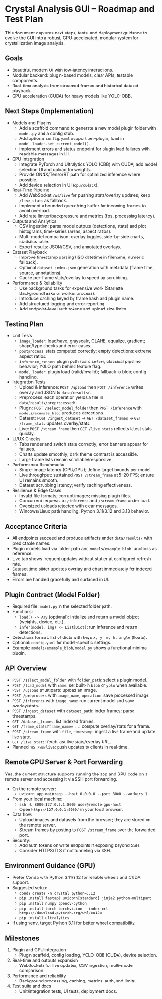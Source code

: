 # Crystal Analysis GUI – Roadmap and Test Plan

This document captures next steps, tests, and deployment guidance to evolve the GUI into a robust, GPU-accelerated, modular system for crystallization image analysis.

## Goals
- Beautiful, modern UI with low-latency interactions.
- Modular backend: plugin-based models, clear APIs, testable components.
- Real-time analysis from streamed frames and historical dataset playback.
- GPU acceleration (CUDA) for heavy models like YOLO-OBB.

## Next Steps (Implementation)
- Models and Plugins
  - Add a scaffold command to generate a new model plugin folder with `model.py` and a config stub.
  - Add optional `config.yaml` support per-plugin; load in `model_loader.set_current_model()`.
  - Implement errors and status endpoint for plugin load failures with readable messages in UI.
- GPU Integration
  - Integrate PyTorch and Ultralytics YOLO (OBB) with CUDA; add model selection UI and upload for weights.
  - Provide ONNX/TensorRT path for optimized inference where possible.
  - Add device selection in UI (`cpu/cuda:X`).
- Real-Time Pipeline
  - Add WebSocket `/ws/live` for pushing stats/overlay updates; keep `/live_stats` as fallback.
  - Implement a bounded queue/ring buffer for incoming frames to avoid overload.
  - Add rate limiter/backpressure and metrics (fps, processing latency).
- Outputs and Analytics
  - CSV ingestion: parse model outputs (detections, stats) and plot histograms, time-series (areas, aspect ratios). 
  - Multi-model comparison: overlay toggles, side-by-side charts, statistics table.
  - Export results: JSON/CSV, and annotated overlays.
- Dataset Playback
  - Improve timestamp parsing (ISO datetime in filename, numeric fallback).
  - Optional `dataset_index.json` generation with metadata (frame time, source, annotations).
  - Cache per-frame stats/overlay to speed up scrubbing.
- Performance & Reliability
  - Use background tasks for expensive work (Starlette BackgroundTasks or worker process).
  - Introduce caching keyed by frame hash and plugin name.
  - Add structured logging and error reporting.
  - Add endpoint-level auth tokens and upload size limits.

## Testing Plan
- Unit Tests
  - `image_loader`: load/save, grayscale, CLAHE, equalize, gradient; shape/type checks and error cases.
  - `postprocess`: stats computed correctly; empty detections; extreme aspect ratios.
  - `inference_runner`: plugin path (calls `infer`), classical pipeline behavior; YOLO path behind feature flag.
  - `model_loader`: plugin load (valid/invalid); fallback to blob; config handling.
- Integration Tests
  - Upload & inference: `POST /upload` then `POST /inference` writes overlay and JSON to `data/results/`.
  - Preprocess: each operation yields a file in `data/results/preprocessed/`.
  - Plugin: `POST /select_model_folder` then `POST /inference` with `models/example_blob` produces detections.
  - Dataset: `POST /ingest_dataset` -> `GET /dataset_frames` -> `GET /frame_stats` updates overlay/stats.
  - Live: `POST /stream_frame` then `GET /live_stats` reflects latest stats quickly.
- UI/UX Checks
  - Tabs render and switch state correctly; error banners appear for failures.
  - Charts update smoothly; dark theme contrast is accessible.
  - Large frame lists remain scrollable/responsive.
- Performance Benchmarks
  - Single-image latency (CPU/GPU); define target bounds per model.
  - Live throughput: sustained `POST /stream_frame` at 5–20 FPS; ensure UI remains smooth.
  - Dataset scrubbing latency; verify caching effectiveness.
- Resilience & Edge Cases
  - Invalid file formats; corrupt images; missing plugin files.
  - Concurrent requests to `/inference` and `/stream_frame` under load.
  - Oversized uploads rejected with clear messages.
  - Windows/Linux path handling; Python 3.11/3.12 and 3.13 behavior.

## Acceptance Criteria
- All endpoints succeed and produce artifacts under `data/results/` with predictable names.
- Plugin models load via folder path and `models/example_blob` functions as reference.
- Live tab shows frequent updates without stutter at configured refresh rate.
- Dataset time slider updates overlay and chart immediately for indexed frames.
- Errors are handled gracefully and surfaced in UI.

## Plugin Contract (Model Folder)
- Required file: `model.py` in the selected folder path.
- Functions:
  - `load() -> Any` (optional): initialize and return a model object (weights, device, etc.).
  - `infer(model, img) -> List[Dict]`: run inference and return detections.
- Detections format: list of dicts with keys `x, y, w, h, angle` (floats). 
- Optional: `config.yaml` for model-specific settings.
- Example: `models/example_blob/model.py` shows a functional minimal plugin.

## API Overview
- `POST /select_model_folder` with `folder_path`: select a plugin model.
- `POST /load_model` with `name`: set built-in `blob` or `yolo` when available.
- `POST /upload` (multipart): upload an image.
- `POST /preprocess` with `image_name`, `operation`: save processed image.
- `POST /inference` with `image_name`: run current model and save overlay/stats.
- `POST /ingest_dataset` with `dataset_path`: index frames; parse timestamps.
- `GET /dataset_frames`: list indexed frames.
- `GET /frame_stats?frame_name=...`: compute overlay/stats for a frame.
- `POST /stream_frame` with `file`, `timestamp`: ingest a live frame and update live state.
- `GET /live_stats`: fetch last live stats/overlay URL.
- Planned: `WS /ws/live`: push updates to clients in real-time.

## Remote GPU Server & Port Forwarding
Yes, the current structure supports running the app and GPU code on a remote server and accessing it via SSH port forwarding.

- On the remote server:
  - `uvicorn app.main:app --host 0.0.0.0 --port 8000 --workers 1`
- From your local machine:
  - `ssh -L 8000:127.0.0.1:8000 user@remote-gpu-host`
  - Open `http://127.0.0.1:8000/` in your local browser.
- Data flow:
  - Upload images and datasets from the browser; they are stored on the remote server.
  - Stream frames by posting to `POST /stream_frame` over the forwarded port.
- Security:
  - Add auth tokens on write endpoints if exposing beyond SSH.
  - Consider HTTPS/TLS if not tunneling via SSH.

## Environment Guidance (GPU)
- Prefer Conda with Python 3.11/3.12 for reliable wheels and CUDA support.
- Suggested setup:
  - `conda create -n crystal python=3.12`
  - `pip install fastapi uvicorn[standard] jinja2 python-multipart`
  - `pip install numpy opencv-python`
  - `pip install torch torchvision --index-url https://download.pytorch.org/whl/cu12x`
  - `pip install ultralytics`
- If using venv, target Python 3.11 for better wheel compatibility.

## Milestones
1) Plugin and GPU integration
   - Plugin scaffold, config loading, YOLO-OBB (CUDA), device selection.
2) Real-time and outputs expansion
   - WebSockets for live updates, CSV ingestion, multi-model comparison.
3) Performance and reliability
   - Background processing, caching, metrics, auth, and limits.
4) Test suite and docs
   - Unit/integration tests, UI tests, deployment docs.